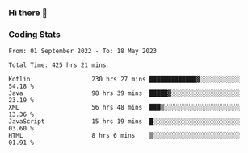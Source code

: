 ### Hi there 👋

<!--
**Girrafeec/girrafeec** is a ✨ _special_ ✨ repository because its `README.md` (this file) appears on your GitHub profile.

Here are some ideas to get you started:

- 🔭 I’m currently working on ...
- 🌱 I’m currently learning ...
- 👯 I’m looking to collaborate on ...
- 🤔 I’m looking for help with ...
- 💬 Ask me about ...
- 📫 How to reach me: ...
- 😄 Pronouns: ...
- ⚡ Fun fact: ...
-->

### Coding Stats
<!--START_SECTION:waka-->

```text
From: 01 September 2022 - To: 18 May 2023

Total Time: 425 hrs 21 mins

Kotlin                 230 hrs 27 mins █████████████▓░░░░░░░░░░░   54.18 %
Java                   98 hrs 39 mins  █████▓░░░░░░░░░░░░░░░░░░░   23.19 %
XML                    56 hrs 48 mins  ███▒░░░░░░░░░░░░░░░░░░░░░   13.36 %
JavaScript             15 hrs 19 mins  █░░░░░░░░░░░░░░░░░░░░░░░░   03.60 %
HTML                   8 hrs 6 mins    ▒░░░░░░░░░░░░░░░░░░░░░░░░   01.91 %
```

<!--END_SECTION:waka-->
